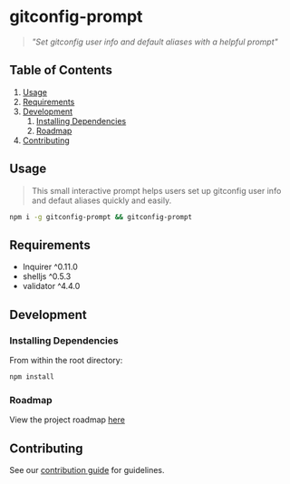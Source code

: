 # gitconfig-prompt

> *"Set gitconfig user info and default aliases with a helpful prompt"*

## Table of Contents

1. [Usage](#Usage)
1. [Requirements](#requirements)
1. [Development](#development)
    1. [Installing Dependencies](#installing-dependencies)
    1. [Roadmap](#roadmap)
1. [Contributing](#contributing)

## Usage

> This small interactive prompt helps users set up gitconfig user info and defaut aliases quickly and easily.

```sh
npm i -g gitconfig-prompt && gitconfig-prompt
```

## Requirements

- Inquirer ^0.11.0
- shelljs ^0.5.3
- validator ^4.4.0

## Development

### Installing Dependencies

From within the root directory:

```sh
npm install
```

### Roadmap

View the project roadmap [here](https://github.com/dougshamoo/gitconfig-prompt/issues)


## Contributing

See our [contribution guide](CONTRIBUTING.md) for guidelines.